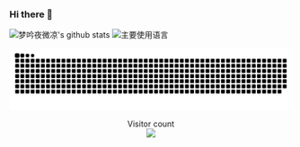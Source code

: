 ### Hi there 👋
![梦吟夜微凉's github stats](https://github-readme-stats.vercel.app/api?username=1162321341&hide_title=false&hide_border=true&show_icons=true&include_all_commits=true&line_height=21&bg_color=0,EC6C6C,FFD479,FFFC79,73FA79&theme=graywhite&locale=cn)
![主要使用语言](https://github-readme-stats.vercel.app/api/top-langs/?username=1162321341&hide_title=false&hide_border=true&layout=compact&bg_color=0,73FA79,73FDFF,D783FF&theme=graywhite&locale=cn)

<a href=#><img src="github-user-contribution.svg"></a>
<p align="center"> 
  Visitor count<br>
  <img src="https://profile-counter.glitch.me/1162321341/count.svg" />
</p>
<!--
**1162321341/1162321341** is a ✨ _special_ ✨ repository because its `README.md` (this file) appears on your GitHub profile.

Here are some ideas to get you started:

- 🔭 I’m currently working on ...
- 🌱 I’m currently learning ...
- 👯 I’m looking to collaborate on ...
- 🤔 I’m looking for help with ...
- 💬 Ask me about ...
- 📫 How to reach me: ...
- 😄 Pronouns: ...
- ⚡ Fun fact: ...
-->
